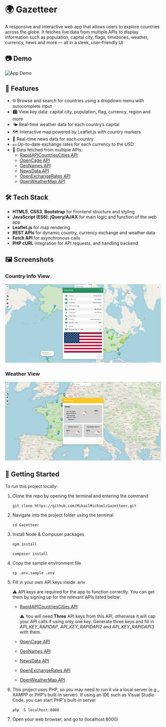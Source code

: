 # 🌍 Gazetteer

A responsive and interactive web app that allows users to explore countries across the globe. It fetches live data from multiple APIs to display information such as population, capital city, flags, timezones, weather, currency, news and more — all in a sleek, user-friendly UI

## 📷 Demo

![App Demo](assets/demo.gif)

## 🔎 Features

- 🌐 Browse and search for countries using a dropdown menu with autocomplete input
- 🏙️ View key data: capital city, population, flag, currency, region and more
- 🌤️ Real-time weather data for each country’s capital
- 🗺️ Interactive map powered by Leaflet.js with country markers
- 📰 Real-time news data for each country
- 💵 Up-to-date exchange rates for each currency to the USD
- 📡 Data fetched from multiple APIs:
  - [RapidAPICountriesCities API](https://rapidapi.com/natkapral/api/countries-cities/details)
  - [OpenCage API](https://opencagedata.com/api)
  - [GeoNames API](https://www.geonames.org/)
  - [NewsData API](https://newsdata.io/)
  - [OpenExchangeRates API](https://openexchangerates.org/)
  - [OpenWeatherMap API](https://openweathermap.org/)

## 🛠️ Tech Stack

- **HTML5**, **CSS3**, **Bootstrap** for Frontend structure and styling
- **JavaScript (ES6)**, **jQuery/AJAX** for main logic and function of the web app
- **Leaflet.js** for map rendering
- **REST APIs** for dynamic country, currency exchange and weather data
- **Fetch API** for asynchronous calls
- **PHP cURL** integration for API requests, and handling backend

## 🖼️ Screenshots

### Country Info View
![Country Info](assets/country-info-screenshot.png)

### Weather View
![Weather Modal](assets/weather-screenshot.png)

## 🚀 Getting Started

To run this project locally:

1. Clone the repo by opening the terminal and entering the command

   `git clone https://github.com/MikailMichael/Gazetteer.git`

2. Navigate into the project folder using the terminal

   `cd Gazetteer`

3. Install Node & Compuser packages

    `npm install`

    `composer install`

4. Copy the sample environment file

    `cp .env.sample .env`

5. Fill in your own API keys inside .env

    ⚠️ API keys are required for the app to function correctly. You can get them by signing up for the relevant APIs listed below:
      - [RapidAPICountriesCities API](https://rapidapi.com/natkapral/api/countries-cities/details)
            
         ⚠️ You will need **Three** API keys from this API, otherwise it will cap your API calls if using only one key. Generate three keys and fill in *API_KEY_RAPIDAP*, *API_KEY_RAPIDAPI2* and *API_KEY_RAPIDAPI3* with them.
      - [OpenCage API](https://opencagedata.com/api)
      - [GeoNames API](https://www.geonames.org/)
      - [NewsData API](https://newsdata.io/)
      - [OpenExchangeRates API](https://openexchangerates.org/)
      - [OpenWeatherMap API](https://openweathermap.org/)

6. This project uses PHP, so you may need to run it via a local server (e.g., XAMPP or PHP’s built-in server). If using an IDE such as Visual Studio Code, you can start PHP's built-in server

    `php -S localhost:8000`

7. Open your web browser, and go to (localhost:8000)
